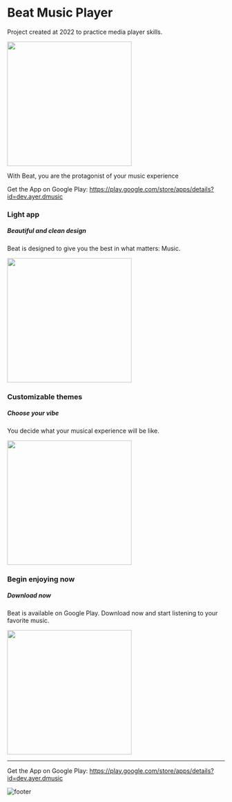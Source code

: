 # Beat Music Player

Project created at 2022 to practice media player skills.

<img width="288" alt="" src="https://github.com/ayer-ribeiro/d-music-mp3-player/assets/24896635/f4891223-587f-4db4-a772-18cbdc4e6ad1">

With Beat, you are the protagonist of your music experience

Get the App on Google Play: https://play.google.com/store/apps/details?id=dev.ayer.dmusic

### Light app

##### Beautiful and clean design

Beat is designed to give you the best in what matters: Music.

<img width="288" alt="" src="https://github.com/ayer-ribeiro/d-music-mp3-player/assets/24896635/cd480616-7ef4-49f4-b7ef-a62f7177b621">

### Customizable themes

##### Choose your vibe

You decide what your musical experience will be like.

<img width="288" alt="" src="https://github.com/ayer-ribeiro/d-music-mp3-player/assets/24896635/1608d514-9667-4482-acdd-87856ed7f7e5">


### Begin enjoying now

##### Download now

Beat is available on Google Play. Download now and start listening to your favorite music.

<img width="288" alt="" src="https://github.com/ayer-ribeiro/d-music-mp3-player/assets/24896635/71b949d6-5a96-4222-bf54-f9df19b4bbdb">

----

Get the App on Google Play: https://play.google.com/store/apps/details?id=dev.ayer.dmusic

![footer](https://github.com/ayer-ribeiro/d-music-mp3-player/assets/24896635/a2d680ad-e8c5-434b-a615-1faf9d68dc04)
